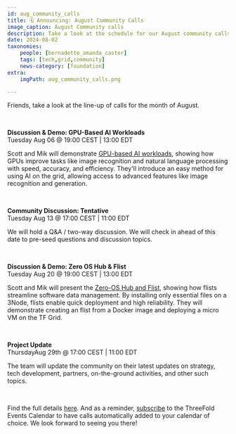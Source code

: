 ```yaml
---
id: aug_community_calls
title: 🗓 Announcing: August Community Calls
image_caption: August Community calls
description: Take a look at the schedule for our August community calls and see what's on the agenda. Mark your calendars!
date: 2024-08-02
taxonomies:
    people: [bernadette_amanda_caster]
    tags: [tech,grid,community]
    news-category: [foundation]
extra:
    imgPath: aug_community_calls.png

---
```


Friends, take a look at the line-up of calls for the month of August.  

<br/>

**Discussion & Demo: GPU-Based AI Workloads** <br>
Tuesday Aug 06 @ 19:00 CEST | 13:00 EDT <br>

Scott and Mik will demonstrate [GPU-based AI workloads](https://manual.grid.tf/documentation/system_administrators/advanced/ai_ml_workloads/gpu_and_pytorch.html), showing how GPUs improve tasks like image recognition and natural language processing with speed, accuracy, and efficiency. They'll introduce an easy method for using AI on the grid, allowing access to advanced features like image recognition and generation.

<br/>

**Community Discussion: Tentative** <br>
Tuesday Aug 13 @ 17:00 CEST | 11:00 EDT <br>

We will hold a Q&A / two-way discussion. We will check in ahead of this date to pre-seed questions and discussion topics.

<br/>

**Discussion & Demo: Zero OS Hub & Flist** <br>
Tuesday Aug 20  @ 19:00 CEST | 13:00 EDT <br>

Scott and Mik will present the [Zero-OS Hub and Flist](https://manual.grid.tf/documentation/developers/flist/flist_hub/zos_hub.html), showing how flists streamline software data management. By installing only essential files on a 3Node, flists enable quick deployment and high reliability. They will demonstrate creating an flist from a Docker image and deploying a micro VM on the TF Grid.

<br/>

**Project Update** <br>
ThursdayAug 29th @ 17:00 CEST | 11:00 EDT <br>

The team will update the community on their latest updates on strategy, tech development, partners, on-the-ground activities, and other such topics.

<br/>

Find the full details [here](https://forum.threefold.io/t/community-call-schedule-for-august-2024/4394). And as a reminder, [subscribe](https://forum.threefold.io/t/threefold-events-calendar/4331) to the ThreeFold Events Calendar to have calls automatically added to your calendar of choice. We look forward to seeing you there!
